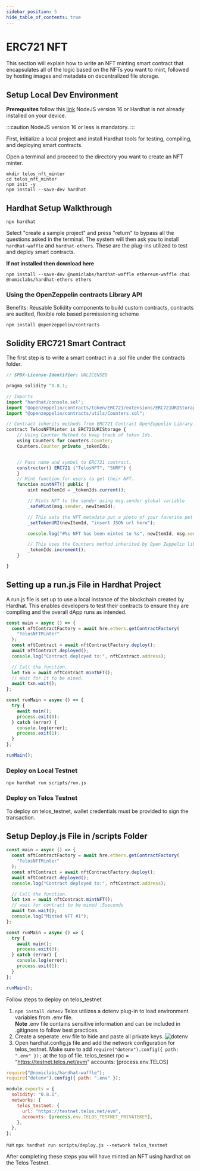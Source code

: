 ```yaml
---
sidebar_position: 5
hide_table_of_contents: true
---
```


# ERC721 NFT

This section will explain how to write an NFT minting smart contract that encapsulates all of the logic based on the NFTs you want to mint, followed by hosting images and metadata on decentralized file storage.

## Setup Local Dev Environment

**Prerequsites** follow this [link](https://hardhat.org/tutorial/setting-up-the-environment.html) NodeJS version 16 or Hardhat is not already installed on your device.

:::caution
NodeJS version 16 or less is mandatory.
:::

First, initialize a local project and install Hardhat tools for testing, compiling, and deploying smart contracts.

Open a terminal and proceed to the directory you want to create an NFT minter.

```
mkdir telos_nft_minter
cd telos_nft_minter
npm init -y
npm install --save-dev hardhat
```

## Hardhat Setup Walkthrough

```
npx hardhat
```

Select "create a sample project" and press "return" to bypass all the questions asked in the terminal. The system will then ask you to install `hardhat-waffle` and `hardhat-ethers`. These are the plug-ins utilized to test and deploy smart contracts.

**If not installed then download here**

```
npm install --save-dev @nomiclabs/hardhat-waffle ethereum-waffle chai @nomiclabs/hardhat-ethers ethers

```

### Using the OpenZeppelin contracts Library API

Benefits: Reusable Solidity components to build custom contracts, contracts are audited, flexible role based permissioning scheme

```
npm install @openzeppelin/contracts
```

## Solidity ERC721 Smart Contract

The first step is to write a smart contract in a .sol file under the contracts folder.

```js title="/contracts/TelosNFTMinter.sol"
// SPDX-License-Identifier: UNLICENSED

pragma solidity ^0.8.1;

// Imports
import "hardhat/console.sol";
import "@openzeppelin/contracts/token/ERC721/extensions/ERC721URIStorage.sol";
import "@openzeppelin/contracts/utils/Counters.sol";

// Contract inherits methods from ERC721 Contract OpenZeppelin Library.
contract TelosNFTMinter is ERC721URIStorage {
    // Using Counter Method to keep track of token Ids.
    using Counters for Counters.Counter;
    Counters.Counter private _tokenIds;


    // Pass name and symbol to ERC721 contract.
    constructor() ERC721 ("TelosNFT", "SURF") {
    }
    // Mint function for users to get their NFT.
    function mintNFT() public {
        uint newItemId = _tokenIds.current();

        // Mints NFT to the sender using msg.sender global variable
        _safeMint(msg.sender, newItemId);

        // This sets the NFT metadata put a photo of your favorite pet for now...
        _setTokenURI(newItemId, "insert JSON url here");

        console.log("#%s NFT has been minted to %s", newItemId, msg.sender);

        // This uses the Counters method inherited by Open Zeppelin library
        _tokenIds.increment();
    }

}
```

## Setting up a run.js File in Hardhat Project

A run.js file is set up to use a local instance of the blockchain created by Hardhat. This enables developers to test their contracts to ensure they are compiling and the overall dApp runs as intended.

```js title="scripts/run.js"
const main = async () => {
  const nftContractFactory = await hre.ethers.getContractFactory(
    "TelosNFTMinter"
  );
  const nftContract = await nftContractFactory.deploy();
  await nftContract.deployed();
  console.log("Contract deployed to:", nftContract.address);

  // Call the function.
  let txn = await nftContract.mintNFT();
  // Wait for it to be mined.
  await txn.wait();
};

const runMain = async () => {
  try {
    await main();
    process.exit(0);
  } catch (error) {
    console.log(error);
    process.exit(1);
  }
};

runMain();
```

### Deploy on Local Testnet

```
npx hardhat run scripts/run.js
```

### Deploy on Telos Testnet

To deploy on telos_testnet, wallet credentials must be provided to sign the transaction.

## Setup Deploy.js File in /scripts Folder

```js title="scripts/deploy.js"
const main = async () => {
  const nftContractFactory = await hre.ethers.getContractFactory(
    "TelosNFTMinter"
  );
  const nftContract = await nftContractFactory.deploy();
  await nftContract.deployed();
  console.log("Contract deployed to:", nftContract.address);

  // Call the function.
  let txn = await nftContract.mintNFT();
  // wait for contract to be mined .5seconds
  await txn.wait();
  console.log("Minted NFT #1");
};

const runMain = async () => {
  try {
    await main();
    process.exit(0);
  } catch (error) {
    console.log(error);
    process.exit(1);
  }
};

runMain();
```

Follow steps to deploy on telos_testnet

1. `npm install dotenv` Telos utilizes a dotenv plug-in to load environment variables from .env file.  
   **Note** .env file contains sensitive information and can be included in .gitignore to follow best practices.
2. Create a seperate .env file to hide and paste all private keys.
   ![dotenv](/img/dotenv.png)
3. Open hardhat.config.js file and add the network configuration for telos_testnet.
   Make sure to add `require("dotenv").config({ path: ".env" });` at the top of file.
   telos_tesnet rpc = "https://testnet.telos.net/evm"
   accounts: [process.env.TELOS]

```js title="Telos_NFT_MINTER/hardhat.config.js"
require("@nomiclabs/hardhat-waffle");
require("dotenv").config({ path: ".env" });

module.exports = {
  solidity: "0.8.1",
  networks: {
    telos_testnet: {
      url: "https://testnet.telos.net/evm",
      accounts: [process.env.TELOS_TESTNET_PRIVATEKEY],
    },
  },
};
```

run `npx hardhat run scripts/deploy.js --network telos_testnet`

After completing these steps you will have minted an NFT using hardhat on the Telos Testnet.
